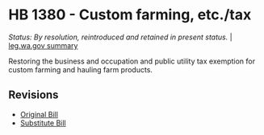 # HB 1380 - Custom farming, etc./tax
*Status: By resolution, reintroduced and retained in present status.* | [leg.wa.gov summary](https://app.leg.wa.gov/billsummary?BillNumber=1380&Year=2021)

Restoring the business and occupation and public utility tax exemption for custom farming and hauling farm products.

## Revisions
* [Original Bill](1/)
* [Substitute Bill](S/)